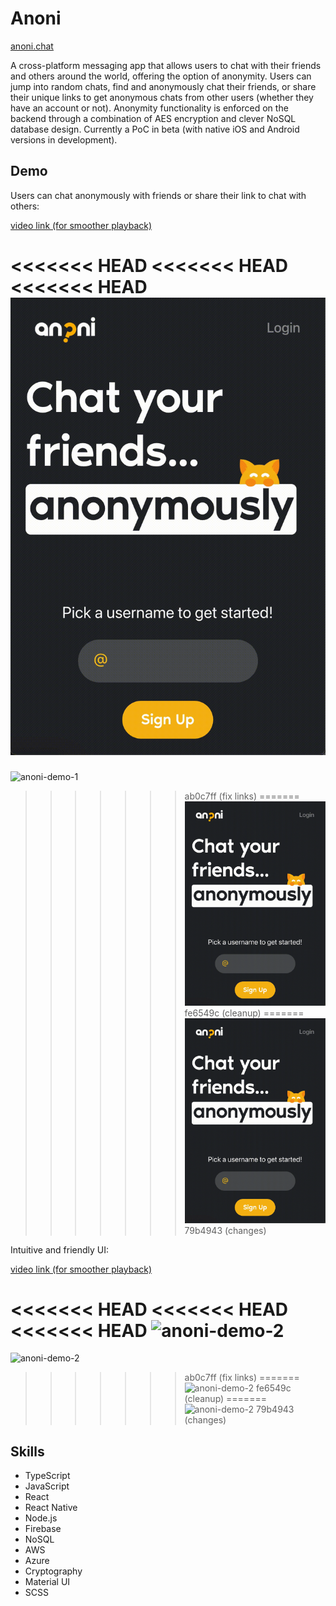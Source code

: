 # Anoni

[anoni.chat](https://anoni.chat)

A cross-platform messaging app that allows users to chat with their friends and others around the world, offering the option of anonymity. Users can jump into random chats, find and anonymously chat their friends, or share their unique links to get anonymous chats from other users (whether they have an account or not). Anonymity functionality is enforced on the backend through a combination of AES encryption and clever NoSQL database design. Currently a PoC in beta (with native iOS and Android versions in development).

## Demo

Users can chat anonymously with friends or share their link to chat with others:

[video link (for smoother playback)](https://yulian.codes/resources/anoni-demo-1.mp4)

<<<<<<< HEAD
<<<<<<< HEAD
<<<<<<< HEAD
![anoni-demo-1](/assets/anoni-demo-1.gif)
=======
![anoni-demo-1](/images/anoni-demo-1.gif)
>>>>>>> ab0c7ff (fix links)
=======
![anoni-demo-1](/assets/anoni-demo-1.gif)
>>>>>>> fe6549c (cleanup)
=======
![anoni-demo-1](/assets/anoni-demo-1.gif)
>>>>>>> 79b4943 (changes)

Intuitive and friendly UI:

[video link (for smoother playback)](https://yulian.codes/resources/anoni-demo-2.mp4)

<<<<<<< HEAD
<<<<<<< HEAD
<<<<<<< HEAD
![anoni-demo-2](/assets/anoni-demo-2.gif)
=======
![anoni-demo-2](/images/anoni-demo-2.gif)
>>>>>>> ab0c7ff (fix links)
=======
![anoni-demo-2](/assets/anoni-demo-2.gif)
>>>>>>> fe6549c (cleanup)
=======
![anoni-demo-2](/assets/anoni-demo-2.gif)
>>>>>>> 79b4943 (changes)

## Skills

- TypeScript
- JavaScript
- React
- React Native
- Node.js
- Firebase
- NoSQL
- AWS
- Azure
- Cryptography
- Material UI
- SCSS
